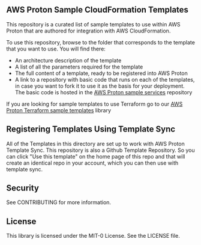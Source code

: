 ## AWS Proton Sample CloudFormation Templates
This repository is a curated list of sample templates to use within AWS Proton that are authored for integration with AWS CloudFormation.

To use this repository, browse to the folder that corresponds to the template that you want to use. You will find there:
- An architecture description of the template
- A list of all the parameters required for the template
- The full content of a template, ready to be registered into AWS Proton
- A link to a repository with basic code that runs on each of the templates, in case you want to fork it to use it as the basis for your deployment. The basic code is hosted in the [AWS Proton sample services](https://github.com/aws-samples/aws-proton-sample-services) repository

If you are looking for sample templates to use Terraform go to our [AWS Proton Terraform sample templates](https://github.com/aws-samples/aws-proton-terraform-sample-templates) library


## Registering Templates Using Template Sync
All of the Templates in this directory are set up to work with AWS Proton Template Sync. This repository is also a Github Template Repository. So you can click "Use this template" on the home page of this repo and that will create an identical repo in your account, which you can then use with template sync.

## Security
See CONTRIBUTING for more information.

## License
This library is licensed under the MIT-0 License. See the LICENSE file.
